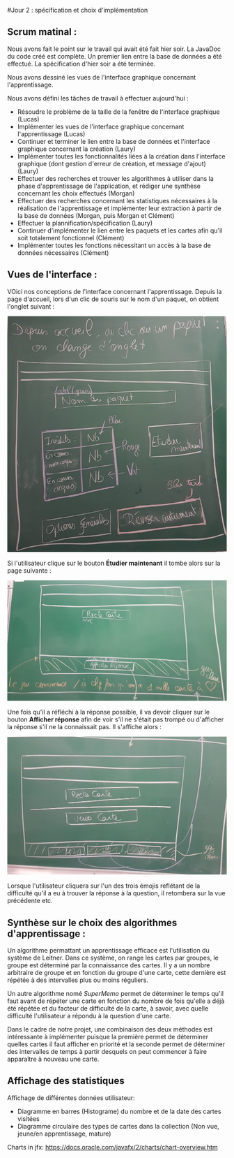 #Jour 2 : spécification et choix d'implémentation

## Scrum matinal : 
Nous avons fait le point sur le travail qui avait été fait hier soir. La JavaDoc du code créé est complète. Un premier lien entre la base de données a été effectué. La spécification d'hier soir a été terminée.

Nous avons dessiné les vues de l'interface graphique concernant l'apprentissage.

Nous avons défini les tâches de travail à effectuer aujourd'hui :

- Résoudre le problème de la taille de la fenêtre de l'interface graphique (Lucas)
- Implémenter les vues de l'interface graphique concernant l'apprentissage (Lucas)
- Continuer et terminer le lien entre la base de données et l'interface graphique concernant la création (Laury)
- Implémenter toutes les fonctionnalités liées à la création dans l'interface graphique (dont gestion d'erreur de création, et message d'ajout) (Laury)
- Effectuer des recherches et trouver les algorithmes à utiliser dans la phase d'apprentissage de l'application, et rédiger une synthèse concernant les choix effectués (Morgan)
- Effectuer des recherches concernant les statistiques nécessaires à la réalisation de l'apprentissage et implémenter leur extraction à partir de la base de données (Morgan, puis Morgan et Clément)
-  Effectuer la plannification/spécification (Laury)
- Continuer d'implémenter le lien entre les paquets et les cartes afin qu'il soit totalement fonctionnel (Clément)
- Implémenter toutes les fonctions nécessitant un accès à la base de données nécessaires (Clément)

## Vues de l'interface :

VOici nos conceptions de l'interface concernant l'apprentissage. Depuis la page d'accueil, lors d'un clic de souris sur le nom d'un paquet, on obtient l'onglet suivant :

<img src="Specification/zoom_paquet.jpg">

Si l'utilisateur clique sur le bouton **Étudier maintenant** il tombe alors sur la page suivante :

<img src="Specification/apprentissage_question.jpg">

Une fois qu'il a réfléchi à la réponse possible, il va devoir cliquer sur le bouton **Afficher réponse** afin de voir s'il ne s'était pas trompé ou d'afficher la réponse s'il ne la connaissait pas. Il s'affiche alors :

<img src="Specification/apprentissage_reponse.jpg">

Lorsque l'utilisateur cliquera sur l'un des trois émojis reflétant de la difficulté qu'il a eu à trouver la réponse à la question, il retombera sur la vue précédente etc. 


## Synthèse sur le choix des algorithmes d'apprentissage :

Un algorithme permattant un apprentissage efficace est l'utilisation du système de Leitner. Dans ce système, on range les cartes par groupes, le groupe est déterminé par la connaissance des cartes. Il y a un nombre arbitraire de groupe et en fonction du groupe d'une carte, cette dernière est répétée à des intervalles plus ou moins réguliers.

Un autre algorithme nomé *SuperMemo* permet de déterminer le temps qu'il faut avant de répéter une carte en fonction du nombre de fois qu'elle a déjà été répétée et du facteur de difficulté de la carte, à savoir, avec quelle difficulté l'utilisateur a répondu à la question d'une carte.

Dans le cadre de notre projet, une combinaison des deux méthodes est intéressante à implémenter puisque la première permet de déterminer quelles cartes il faut afficher en priorité et la seconde permet de déterminer des intervalles de temps à partir desquels on peut commencer à faire apparaître à nouveau une carte.

## Affichage des statistiques

Affichage de différentes données utilisateur:

- Diagramme en barres (Histograme) du nombre et de la date des cartes visitées
- Diagramme circulaire des types de cartes dans la collection (Non vue, jeune/en apprentissage, mature)

Charts in jfx:
https://docs.oracle.com/javafx/2/charts/chart-overview.htm



